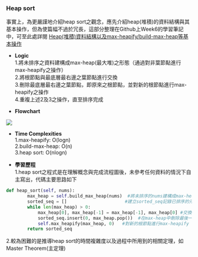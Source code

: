 ### Heap sort
事實上，為更嚴謹地介紹heap sort之觀念，應先介紹heap(堆積)的資料結構與其基本操作，但為使篇幅不過於冗長，這部分整理在Github上Week6的學習筆記中，可至此處詳閱
[Heap(堆積)資料結構以及max-heapify/build-max-heap等基本操作](https://github.com/Xu-Yidi/fluteanzi/blob/master/README.md#week6)
- **Logic**<br>
1.將未排序之資料建構成max-heap(最大堆)之形態（通過對非葉節點進行max-heapify之操作）<br>
2.將根節點與最底層最右邊之葉節點進行交換<br>
3.刪除最底層最右邊之葉節點，即原來之根節點，並對新的根節點進行max-heapify之操作<br>
4.重複上述2及3之操作，直至排序完成<br>

- **Flowchart**<br>
<img src="https://github.com/Xu-Yidi/fluteanzi/blob/master/week6/heap_sort.png">

- **Time Complexities**<br>
1.max-heapify: O(logn)<br>
2.build-max-heap: O(n)<br>
3.heap sort: O(nlogn)<br>

- **學習歷程**<br>
1.heap sort之程式是在理解概念與完成流程圖後，未參考任何資料的情況下自主寫出，代碼主要思路如下<br>
``` Python
def heap_sort(self, nums):
        max_heap = self.build_max_heap(nums)  #將未排序的nums建構成max-heap
        sorted_seq = []                      #建立sorted_seq記錄已排序的元素
        while len(max_heap) > 0:
            max_heap[0], max_heap[-1] = max_heap[-1], max_heap[0] #交換根節點與最後一個葉節點
            sorted_seq.insert(0, max_heap.pop())  #在max-heap中刪除最後一個葉節點，並將其插入sorted_seq的最前面（因先取出的節點較後取出的節點大）
            self.max_heapify(max_heap, 0)   #對新的根節點進行max-heapify
        return sorted_seq    
```



2.較為困難的是推導heap sort的時間複雜度以及過程中所用到的相關定理，如Master Theorem(主定理)<br>

